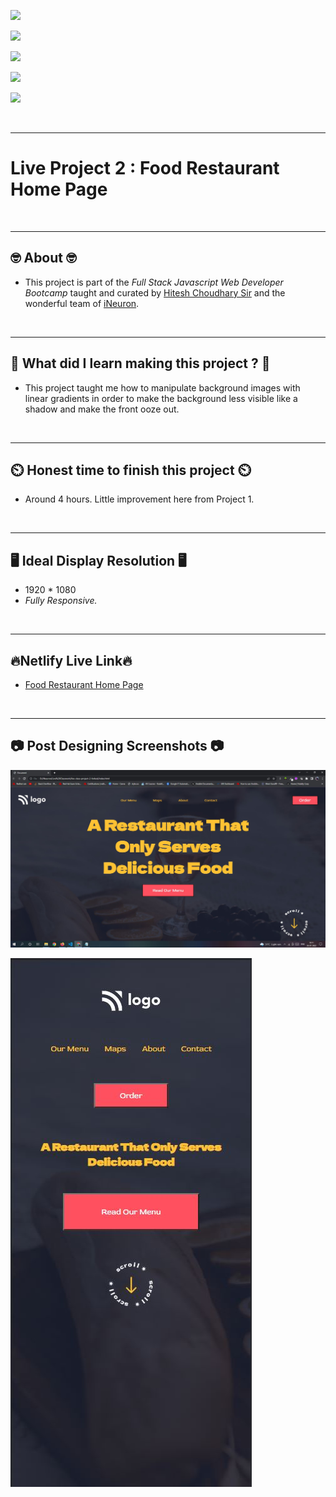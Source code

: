 ![](https://img.shields.io/badge/Live%20Project%202-Food%20Restaurant%20Home%20Page-brightgreen)

![](https://img.shields.io/badge/Tech%20Stack-HTML%20%7C%20CSS-blue)

![](https://img.shields.io/badge/Special%20Thanks-Hitesh%20Choudhary%20%7C%20iNeuron-orange)

![](https://img.shields.io/badge/Project%20Owner-Manik%20Dixit-lightgrey)

![](https://img.shields.io/badge/Motto-%E2%80%9CAny%20fool%20can%20write%20code%20that%20a%20computer%20can%20understand.%20Good%20programmers%20write%20code%20that%20humans%20can%20understand.%E2%80%9D%20%E2%80%93%20Martin%20Fowler-red)

&nbsp;
***

# **Live Project 2 : Food Restaurant Home Page**

&nbsp;
***
## **🤓 About 🤓**

- This project is part of the *Full Stack Javascript Web Developer Bootcamp* taught and curated by [Hitesh Choudhary Sir](https://www.instagram.com/hiteshchoudharyofficial) and the wonderful team of [iNeuron](https://ineuron.ai/).


&nbsp;
***
## **🤔 What did I learn making this project ? 🤔**

- This project taught me how to manipulate background images with linear gradients in order to make the background less visible like a shadow and make the front ooze out.

&nbsp;
***
## **⏲️ Honest time to finish this project ⏲️**

- Around 4 hours. Little improvement here from Project 1.

&nbsp;
***
## **🖥️ Ideal Display Resolution 🖥️**

- 1920 * 1080
- *Fully Responsive.*

&nbsp;
***
## **🔥Netlify Live Link🔥**
- [Food Restaurant Home Page](https://live-proj-2-fullstackjsbootcamp.netlify.app/)

&nbsp;
***
## **📷 Post Designing Screenshots 📷**
![](https://github.com/manikD1/Live-Project-2---Food-Restaurant-Home-Page/blob/main/Screenshots/Actual-Screenshot.JPG)

![](https://github.com/manikD1/Live-Project-2---Food-Restaurant-Home-Page/blob/main/Screenshots/Actual-Screenshot-2.JPG)
